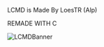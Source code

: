 LCMD is Made By LoesTR (Alp)

REMADE WITH C

![LCMDBanner](https://github.com/user-attachments/assets/f7a54364-f998-45a7-8560-f02d596c5014)
